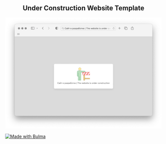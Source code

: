 
<h2 align="center">Under Construction Website Template</h2>
<p align="center">
  <img src="https://github.com/zelib0ba/ucwt/blob/main/preview.png"/>
</p>
<a href="https://bulma.io">
  <img
    src="https://bulma.io/images/made-with-bulma.png"
    alt="Made with Bulma"
    width="128"
    height="24">
</a>
